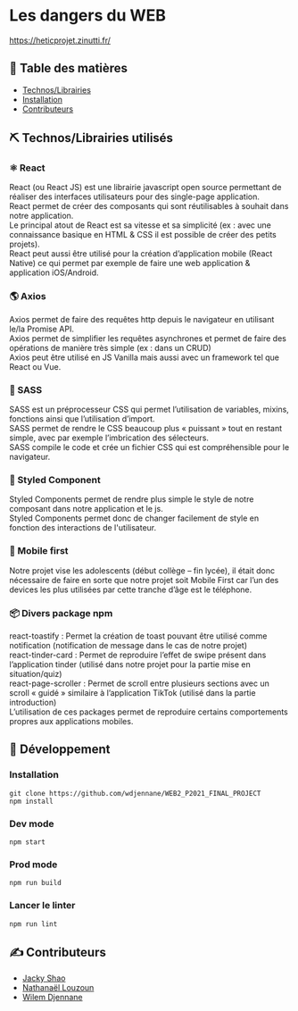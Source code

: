 # Les dangers du WEB

https://heticprojet.zinutti.fr/

## 📝 Table des matières
- [Technos/Librairies](#tech)
- [Installation](#setup)
- [Contributeurs](#authors)

## ⛏️ Technos/Librairies utilisés <a name = "tech"></a>

### ⚛️ React

React (ou React JS) est une librairie javascript open source permettant de réaliser des interfaces utilisateurs pour des single-page application.<br> React permet de créer des composants qui sont réutilisables à souhait dans notre application.<br> Le principal atout de React est sa vitesse et sa simplicité (ex : avec une connaissance basique en HTML & CSS il est possible de créer des petits projets).<br>
React peut aussi être utilisé pour la création d’application mobile (React Native) ce qui permet par exemple de faire une web application & application iOS/Android.

### 🌎 Axios

Axios permet de faire des requêtes http depuis le navigateur en utilisant le/la Promise API.<br>
Axios permet de simplifier les requêtes asynchrones et permet de faire des opérations de manière très simple (ex : dans un CRUD)<br>
Axios peut être utilisé en JS Vanilla mais aussi avec un framework tel que React ou Vue.

### 🎨 SASS

SASS est un préprocesseur CSS qui permet l’utilisation de variables, mixins, fonctions ainsi que l’utilisation d’import.<br>
SASS permet de rendre le CSS beaucoup plus « puissant » tout en restant simple, avec par exemple l’imbrication des sélecteurs.<br>
SASS compile le code et crée un fichier CSS qui est compréhensible pour le navigateur.

### 🎨 Styled Component

Styled Components permet de rendre plus simple le style de notre composant dans notre application et le js.<br>
Styled Components permet donc de changer facilement de style en fonction des interactions de l'utilisateur.

### 📱 Mobile first

Notre projet vise les adolescents (début collège – fin lycée), il était donc nécessaire de faire en sorte que notre projet soit Mobile First car l’un des devices les plus utilisées par cette tranche d’âge est le téléphone. 

### 📦 Divers package npm

react-toastify : Permet la création de toast pouvant être utilisé comme notification (notification de message dans le cas de notre projet)<br>
react-tinder-card : Permet de reproduire l’effet de swipe présent dans l’application tinder (utilisé dans notre projet pour la partie mise en situation/quiz)<br>
react-page-scroller : Permet de scroll entre plusieurs sections avec un scroll « guidé » similaire à l’application TikTok (utilisé dans la partie introduction)<br>
L’utilisation de ces packages permet de reproduire certains comportements propres aux applications mobiles.


## 🏁 Développement <a name = "setup"></a>

### Installation

```
git clone https://github.com/wdjennane/WEB2_P2021_FINAL_PROJECT
npm install
```

### Dev mode

```
npm start
```

### Prod mode

```
npm run build
```

### Lancer le linter

```
npm run lint
```

## ✍️ Contributeurs <a name = "authors"></a>

- [Jacky Shao](https://github.com/jshaows)
- [Nathanaël Louzoun](https://github.com/NatsuDzn)
- [Wilem Djennane](https://github.com/wdjennane)
